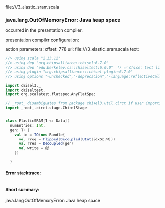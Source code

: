 file://<WORKSPACE>/3_elastic_sram.scala
### java.lang.OutOfMemoryError: Java heap space

occurred in the presentation compiler.

presentation compiler configuration:


action parameters:
offset: 778
uri: file://<WORKSPACE>/3_elastic_sram.scala
text:
```scala
//> using scala "2.13.12"
//> using dep "org.chipsalliance::chisel:6.7.0"
//> using dep "edu.berkeley.cs::chiseltest:6.0.0"  // ✅ Chisel test lib
//> using plugin "org.chipsalliance:::chisel-plugin:6.7.0"
//> using options "-unchecked","-deprecation","-language:reflectiveCalls","-feature","-Xcheckinit","-Xfatal-warnings","-Ywarn-dead-code","-Ywarn-unused","-Ymacro-annotations"

import chisel3._
import chiseltest._
import org.scalatest.flatspec.AnyFlatSpec

// _root_ disambiguates from package chisel3.util.circt if user imports chisel3.util._
import _root_.circt.stage.ChiselStage


class ElasticSRAM[T <: Data](
  numEntries: Int,
  gen: T) {
    val io = IO(new Bundle{
      val rreq = Flipped(Decoupled(UInt(idxSz.W)))
      val rres = Decoupled(gen)
      val write = @@
    })

  }

```



#### Error stacktrace:

```

```
#### Short summary: 

java.lang.OutOfMemoryError: Java heap space